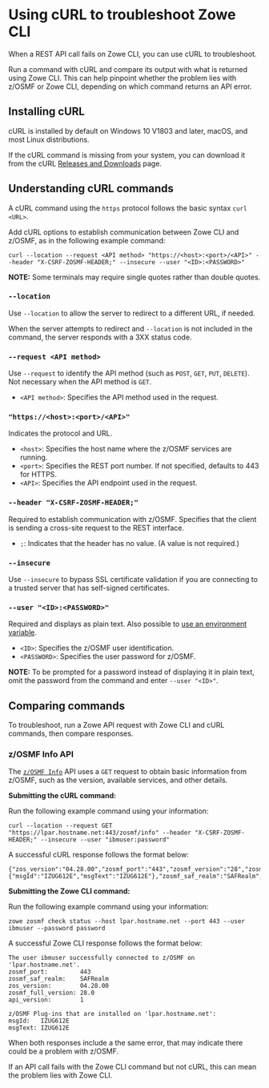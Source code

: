 # Using cURL to troubleshoot Zowe CLI

When a REST API call fails on Zowe CLI, you can use cURL to troubleshoot.

Run a command with cURL and compare its output with what is returned using Zowe CLI. This can help pinpoint whether the problem lies with z/OSMF or Zowe CLI, depending on which command returns an API error.

## Installing cURL

cURL is installed by default on Windows 10 V1803 and later, macOS, and most Linux distributions.

If the cURL command is missing from your system, you can download it from the cURL [Releases and Downloads](https://curl.se/download.html) page.

## Understanding cURL commands

A cURL command using the `https` protocol follows the basic syntax `curl <URL>`.

Add cURL options to establish communication between Zowe CLI and z/OSMF, as in the following example command:

```
curl --location --request <API method> "https://<host>:<port>/<API>" --header "X-CSRF-ZOSMF-HEADER;" --insecure --user "<ID>:<PASSWORD>"
```
**NOTE:** Some terminals may require single quotes rather than double quotes.


### `--location`

Use `--location` to allow the server to redirect to a different URL, if needed. 

When the server attempts to redirect and `--location` is not included in the command, the server responds with a 3XX status code.

### `--request <API method>`

Use `--request` to identify the API method (such as `POST`, `GET`, `PUT`, `DELETE`). Not necessary when the API method is `GET`.

- `<API method>`: Specifies the API method used in the request.

### `"https://<host>:<port>/<API>"`

Indicates the protocol and URL.

- `<host>`: Specifies the host name where the z/OSMF services are running.
- `<port>`: Specifies the REST port number. If not specified, defaults to 443 for HTTPS.
- `<API>`: Specifies the API endpoint used in the request.

### `--header "X-CSRF-ZOSMF-HEADER;"`

Required to establish communication with z/OSMF. Specifies that the client is sending a cross-site request to the REST interface.

- `;`: Indicates that the header has no value. (A value is not required.)

### `--insecure`

Use `--insecure` to bypass SSL certificate validation if you are connecting to a trusted server that has self-signed certificates.

### `--user "<ID>:<PASSWORD>"`

Required and displays as plain text. Also possible to [use an environment variable](../../user-guide/cli-using-using-environment-variables.md).

- `<ID>`: Specifies the z/OSMF user identification.
- `<PASSWORD>`: Specifies the user password for z/OSMF.

**NOTE:** To be prompted for a password instead of displaying it in plain text, omit the password from the command and enter `--user "<ID>"`.

## Comparing commands

To troubleshoot, run a Zowe API request with Zowe CLI and cURL commands, then compare responses.

### z/OSMF Info API

The [`z/OSMF Info`](https://www.ibm.com/docs/en/zos/2.5.0?topic=service-retrieve-zosmf-information) API uses a `GET` request to obtain basic information from z/OSMF, such as the version, available services, and other details.


**Submitting the cURL command:**

Run the following example command using your information:

```
curl --location --request GET "https://lpar.hostname.net:443/zosmf/info" --header "X-CSRF-ZOSMF-HEADER;" --insecure --user "ibmuser:password"
```
A successful cURL response follows the format below:
```
{"zos_version":"04.28.00","zosmf_port":"443","zosmf_version":"28","zosmf_hostname":"lpar.hostname.net","plugins":{"msgId":"IZUG612E","msgText":"IZUG612E"},"zosmf_saf_realm":"SAFRealm","zosmf_full_version":"28.0","api_version":"1"}
```

**Submitting the Zowe CLI command:**

Run the following example command using your information:

```
zowe zosmf check status --host lpar.hostname.net --port 443 --user ibmuser --password password
```

A successful Zowe CLI response follows the format below:

```
The user ibmuser successfully connected to z/OSMF on 'lpar.hostname.net'.
zosmf_port:         443
zosmf_saf_realm:    SAFRealm
zos_version:        04.28.00
zosmf_full_version: 28.0
api_version:        1

z/OSMF Plug-ins that are installed on 'lpar.hostname.net':
msgId:   IZUG612E
msgText: IZUG612E
```
When both responses include a the same error, that may indicate there could be a problem with z/OSMF.

If an API call fails with the Zowe CLI command but not cURL, this can mean the problem lies with Zowe CLI.
